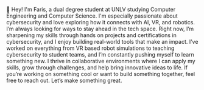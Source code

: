 👋 Hey! I'm Faris, a dual degree student at UNLV studying Computer Engineering and Computer Science. I'm especially passionate about cybersecurity and love exploring how it connects with AI, VR, and robotics. I’m always looking for ways to stay ahead in the tech space. Right now, I’m sharpening my skills through hands on projects and certifications in cybersecurity, and I enjoy building real-world tools that make an impact. I’ve worked on everything from VR based robot simulations to teaching cybersecurity to student teams, and I’m constantly pushing myself to learn something new. I thrive in collaborative environments where I can apply my skills, grow through challenges, and help bring innovative ideas to life. If you’re working on something cool  or want to build something together, feel free to reach out. Let’s make something great.
